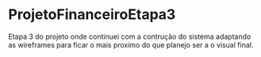 # ProjetoFinanceiroEtapa3
 Etapa 3 do projeto onde continuei com a contrução do sistema adaptando as wireframes para ficar o mais proximo do que planejo ser a o visual final.
